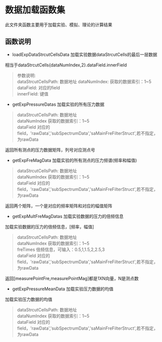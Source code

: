 # 数据加载函数集

此文件夹函数主要用于加载实验、模拟、理论的计算结果

## 函数说明

- loadExpDataStrcutCellsData  加载实验数据dataStrcutCells的最后一层数据

相当于dataStrcutCells{dataNumIndex,2}.dataField.innerField

> 参数说明:  
 dataStrcutCellsPath: 数据地址
 dataNumIndex: 获取的数据索引：1~5  
 dataField: 对应的field  
 innerField: 键值  

- getExpPressureDatas  加载实验的所有压力数据

> dataStrcutCellsPath: 数据地址  
 dataNumIndex 获取的数据索引：1~5  
 dataField 对应的field，'rawData','subSpectrumData','saMainFreFilterStruct',若不指定，为rawData

 返回所有测点的压力数据矩阵，列号对应测点号

- getExpFreMagData  加载实验的所有测点的压力频谱(频率和幅值)

>  dataStrcutCellsPath: 数据地址  
 dataNumIndex 获取的数据索引：1~5  
 dataField 对应的field，'rawData','subSpectrumData','saMainFreFilterStruct',若不指定，为rawData

 返回两个矩阵，一个是对应的频率矩阵和对应的幅值矩阵

 - getExpMultFreMagDatas  加载实验数据的压力的倍频信息

加载实验数据的压力的倍频信息，[频率，幅值]

> dataStrcutCellsPath: 数据地址  
 dataNumIndex 获取的数据索引：1~5  
 freTimes 倍频信息，可输入：0.5,1,1.5,2,2.5,3  
 dataField 对应的field，'rawData','subSpectrumData','saMainFreFilterStruct',若不指定，为rawData

返回[measurePointFre,measurePointMag]都是1XN向量，N是测点数  

- getExpPressureMeanData 加载实验压力数据的均值

加载实验压力数据的均值

> dataStrcutCellsPath: 数据地址  
 dataNumIndex 获取的数据索引：1~5  
 dataField 对应的field，'rawData','subSpectrumData','saMainFreFilterStruct',若不指定，为rawData